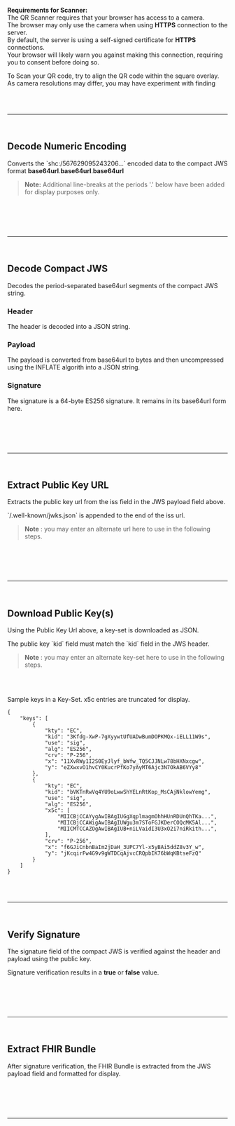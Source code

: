 <!-- label:scanQRCode side:left -->
__Requirements for Scanner:__  
The QR Scanner requires that your browser has access to a camera.  
The browser may only use the camera when using __HTTPS__ connection to the server.   
By default, the server is using a self-signed certificate for __HTTPS__ connections.  
Your browser will likely warn you against making this connection, requiring you to consent before doing so.  

To Scan your QR code, try to align the QR code within the square overlay.  As camera resolutions may differ, you may have experiment with finding 
<br><br>
<!-- label:scanQRCode side:right-->
<!-- separator --> <br><hr><br>




<!-- label:decodeNumeric side:left -->
## Decode Numeric Encoding  

Converts the \`shc:/567629095243206...\` encoded data to the compact JWS format __base64url__.__base64url__.__base64url__

>__Note:__ Additional line-breaks at the periods '.' below have been added for display purposes only.  

<br><br>
<!-- label:decodeNumeric side:right -->
<!-- separator --> <br><hr><br>




<!-- label:decodeJWS side:left -->
## Decode Compact JWS  

Decodes the period-separated base64url segments of the compact JWS string.  

### Header  
The header is decoded into a JSON string.

### Payload
The payload is converted from base64url to bytes and then uncompressed using the INFLATE algorith into a JSON string.

### Signature
The signature is a 64-byte ES256 signature. It remains in its base64url form here.

<br><br>
<!-- label:decodeJWS side:right-->
<!-- separator --> <br><hr><br>




<!-- label:extractPublicKey side:left -->
## Extract Public Key URL  

Extracts the public key url from the iss field in the JWS payload field above.

\`/.well-known/jwks.json\` is appended to the end of the iss url.

>__Note__ : you may enter an alternate url here to use in the following steps.

<br><br>
<!-- label:extractPublicKey side:right-->
<!-- separator --> <br><hr><br>




<!-- label:downloadKey side:left -->
## Download Public Key(s)  

Using the Public Key Url above, a key-set is downloaded as JSON.  

The public key \`kid\` field must match the \`kid\` field in the JWS header.  

>__Note__ : you may enter an alternate key-set here to use in the following steps.

<br><br>
<!-- label:downloadKey side:right-->
Sample keys in a Key-Set.  x5c entries are truncated for display.    

	{
		"keys": [
			{
				"kty": "EC",
				"kid": "3Kfdg-XwP-7gXyywtUfUADwBumDOPKMQx-iELL11W9s",
				"use": "sig",
				"alg": "ES256",
				"crv": "P-256",
				"x": "11XvRWy1I2S0EyJlyf_bWfw_TQ5CJJNLw78bHXNxcgw",
				"y": "eZXwxvO1hvCY0KucrPfKo7yAyMT6Ajc3N7OkAB6VYy8"
			},
			{
				"kty": "EC",
				"kid": "bVKTnRwVq4YU9oLwwShYELnRtKop_MsCAjNklowYemg",
				"use": "sig",
				"alg": "ES256",
				"x5c": [
					"MIICBjCCAYygAwIBAgIUGgXqplmagmOhhHUnRDUnQhTKa...",
					"MIICBjCCAWigAwIBAgIUWgu3m7SToFGJKDerCOQcMK5Al...",
					"MIICMTCCAZOgAwIBAgIUB+niLVaidI3U3xO2i7niRkith...",
				],
				"crv": "P-256",
				"x": "f6GJiCnbnBaIm2jDaH_3UPC7Yl-x5yBAi5ddZ8v3Y_w",
				"y": "jKcqirFw4G9v9gWTDCqAjvcCRQpbIK76bWqKBtseFzQ"
			}
		]
	}  
<br>
<!-- separator --> <br><hr><br>




<!-- label:verifySignature side:left -->
## Verify Signature  

The signature field of the compact JWS is verified against the header and payload using the public key.  

Signature verification results in a __true__ or __false__ value.  

<br><br>
<!-- label:verifySignature side:right-->
<!-- separator --> <br><hr><br>




<!-- label:extractFhirBundle side:left -->
## Extract FHIR Bundle  

After signature verification, the FHIR Bundle is extracted from the JWS payload field and formatted for display.    

<br><br>
<!-- label:extractFhirBundle side:right-->
<!-- separator --> <br><hr><br>



